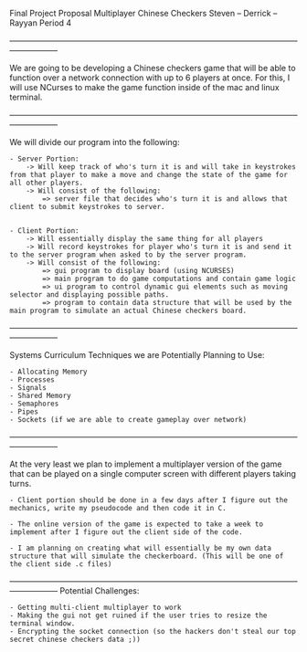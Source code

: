Final Project Proposal
Multiplayer Chinese Checkers 
Steven – Derrick – Rayyan
Period 4

––––––––––––––––––––––––––––––––––––––––––––––––––––––––––––––––––––––––––––––––––––

We are going to be developing a Chinese checkers game that will be able to function over a network connection with up to 6 players at once. For this, I will use NCurses to make the game function inside of the mac and linux terminal.

––––––––––––––––––––––––––––––––––––––––––––––––––––––––––––––––––––––––––––––––––––

We will divide our program into the following:

	- Server Portion:
		-> Will keep track of who's turn it is and will take in keystrokes from that player to make a move and change the state of the game for all other players.
		-> Will consist of the following:
			=> server file that decides who's turn it is and allows that client to submit keystrokes to server.


	- Client Portion:
		-> Will essentially display the same thing for all players
		-> Will record keystrokes for player who's turn it is and send it to the server program when asked to by the server program.
		-> Will consist of the following:
			=> gui program to display board (using NCURSES)
			=> main program to do game computations and contain game logic
			=> ui program to control dynamic gui elements such as moving selector and displaying possible paths.
			=> program to contain data structure that will be used by the main program to simulate an actual Chinese checkers board.

––––––––––––––––––––––––––––––––––––––––––––––––––––––––––––––––––––––––––––––––––––

Systems Curriculum Techniques we are Potentially Planning to Use:

	- Allocating Memory
	- Processes
	- Signals
	- Shared Memory
	- Semaphores
	- Pipes
	- Sockets (if we are able to create gameplay over network)

––––––––––––––––––––––––––––––––––––––––––––––––––––––––––––––––––––––––––––––––––––

At the very least we plan to implement a multiplayer version of the game that can be played on a single computer screen with different players taking turns. 

	- Client portion should be done in a few days after I figure out the mechanics, write my pseudocode and then code it in C.

	- The online version of the game is expected to take a week to implement after I figure out the client side of the code.

	- I am planning on creating what will essentially be my own data structure that will simulate the checkerboard. (This will be one of the client side .c files)
  
––––––––––––––––––––––––––––––––––––––––––––––––––––––––––––––––––––––––––––––––––––
Potential Challenges:
	
	- Getting multi-client multiplayer to work
	- Making the gui not get ruined if the user tries to resize the terminal window.
	- Encrypting the socket connection (so the hackers don't steal our top secret chinese checkers data ;))
	
